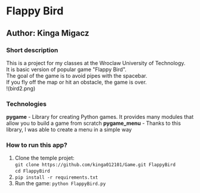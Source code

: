 # Flappy Bird
## Author: Kinga Migacz
### Short description
This is a project for my classes at the Wroclaw University of Technology.\
It is basic version of popular game "Flappy Bird".\
The goal of the game is to avoid pipes with the spacebar.\
If you fly off the map or hit an obstacle, the game is over.\
!(bird2.png)
### Technologies
**pygame** - Library for creating Python games. It provides many modules that allow you to build a game from scratch
**pygame_menu** - Thanks to this library, I was able to create a menu in a simple way
### How to run this app?
1. Clone the temple projet:\
`git clone https://github.com/kinga012101/Game.git FlappyBird`\
`cd FlappyBird`
2. `pip install -r requirements.txt`
3. Run the game: `python FlappyBird.py`
